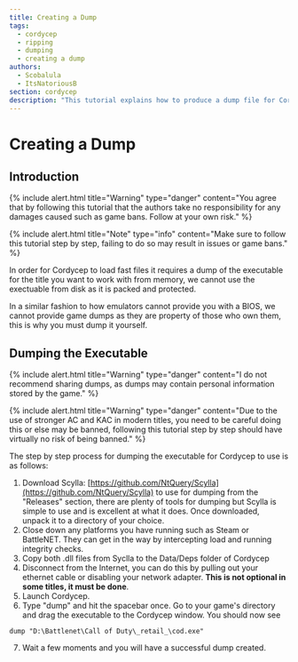 ```yaml
---
title: Creating a Dump
tags: 
  - cordycep
  - ripping
  - dumping
  - creating a dump
authors: 
  - Scobalula
  - ItsNatoriousB
section: cordycep
description: "This tutorial explains how to produce a dump file for Cordycep to use."
---
```


# Creating a Dump

## Introduction

{% include alert.html title="Warning" type="danger" content="You agree that by following this tutorial that the authors take no responsibility for any damages caused such as game bans. Follow at your own risk." %}

{% include alert.html title="Note" type="info" content="Make sure to follow this tutorial step by step, failing to do so may result in issues or game bans." %}

In order for Cordycep to load fast files it requires a dump of the executable for the title you want to work with from memory, we cannot use the exectuable from disk as it is packed and protected.

In a similar fashion to how emulators cannot provide you with a BIOS, we cannot provide game dumps as they are property of those who own them, this is why you must dump it yourself.

## Dumping the Executable

{% include alert.html title="Warning" type="danger" content="I do not recommend sharing dumps, as dumps may contain personal information stored by the game." %}

{% include alert.html title="Warning" type="danger" content="Due to the use of stronger AC and KAC in modern titles, you need to be careful doing this or else may be banned, following this tutorial step by step should have virtually no risk of being banned." %}

The step by step process for dumping the executable for Cordycep to use is as follows:

1. Download Scylla: [https://github.com/NtQuery/Scylla](https://github.com/NtQuery/Scylla) to use for dumping from the "Releases" section, there are plenty of tools for dumping but Scylla is simple to use and is excellent at what it does. Once downloaded, unpack it to a directory of your choice.
2. Close down any platforms you have running such as Steam or BattleNET. They can get in the way by intercepting load and running integrity checks.
3. Copy both .dll files from Syclla to the Data/Deps folder of Cordycep
4. Disconnect from the Internet, you can do this by pulling out your ethernet cable or disabling your network adapter. **This is not optional in some titles, it must be done**.
5. Launch Cordycep.
6. Type "dump" and hit the spacebar once. Go to your game's directory and drag the executable to the Cordycep window. You should now see 
```
dump "D:\Battlenet\Call of Duty\_retail_\cod.exe"
```
7. Wait a few moments and you will have a successful dump created.